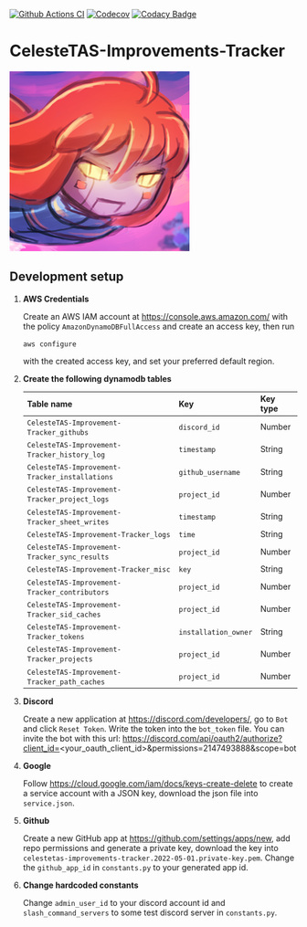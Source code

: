 [![Github Actions CI](https://img.shields.io/github/actions/workflow/status/Kataiser/CelesteTAS-Improvements-Tracker/Tests.yml?label=tests)](https://github.com/Kataiser/CelesteTAS-Improvements-Tracker/actions/workflows/Tests.yml)
[![Codecov](https://codecov.io/gh/Kataiser/CelesteTAS-Improvements-Tracker/graph/badge.svg?token=64TF2SXS9F)](https://codecov.io/gh/Kataiser/CelesteTAS-Improvements-Tracker)
[![Codacy Badge](https://app.codacy.com/project/badge/Grade/1d05fa6351624fc9af5385bfff1c263e)](https://app.codacy.com/gh/Kataiser/CelesteTAS-Improvements-Tracker/dashboard?utm_source=gh&utm_medium=referral&utm_content=&utm_campaign=Badge_grade)

# CelesteTAS-Improvements-Tracker
![avatar](improvements%20bot%20avatar.png)


## Development setup

1. **AWS Credentials**

   Create an AWS IAM account at https://console.aws.amazon.com/ with the policy `AmazonDynamoDBFullAccess` and create an access key, then run
   ```shell
   aws configure
   ```
   with the created access key, and set your preferred default region.
2. **Create the following dynamodb tables**

   | Table name                                     | Key                  | Key type |
   |------------------------------------------------|----------------------|----------|
   | `CelesteTAS-Improvement-Tracker_githubs`       | `discord_id`         | Number   |
   | `CelesteTAS-Improvement-Tracker_history_log`   | `timestamp`          | String   |
   | `CelesteTAS-Improvement-Tracker_installations` | `github_username`    | String   |
   | `CelesteTAS-Improvement-Tracker_project_logs`  | `project_id`         | Number   |
   | `CelesteTAS-Improvement-Tracker_sheet_writes`  | `timestamp`          | String   |
   | `CelesteTAS-Improvement-Tracker_logs`          | `time`               | String   |
   | `CelesteTAS-Improvement-Tracker_sync_results`  | `project_id`         | Number   |
   | `CelesteTAS-Improvement-Tracker_misc`          | `key`                | String   |
   | `CelesteTAS-Improvement-Tracker_contributors`  | `project_id`         | Number   |
   | `CelesteTAS-Improvement-Tracker_sid_caches`    | `project_id`         | Number   |
   | `CelesteTAS-Improvement-Tracker_tokens`        | `installation_owner` | String   |
   | `CelesteTAS-Improvement-Tracker_projects`      | `project_id`         | Number   |
   | `CelesteTAS-Improvement-Tracker_path_caches`   | `project_id`         | Number   |

3. **Discord**

   Create a new application at https://discord.com/developers/, go to `Bot` and click `Reset Token`. Write the token into the `bot_token` file.
   You can invite the bot with this url: https://discord.com/api/oauth2/authorize?client_id=<your_oauth_client_id>&permissions=2147493888&scope=bot
4. **Google**

   Follow https://cloud.google.com/iam/docs/keys-create-delete to create a service account with a JSON key, download the json file into `service.json`.
5. **Github**

   Create a new GitHub app at https://github.com/settings/apps/new, add repo permissions and generate a private key, download the key into `celestetas-improvements-tracker.2022-05-01.private-key.pem`. Change the `github_app_id`  in `constants.py` to your generated app id.
6. **Change hardcoded constants**

   Change `admin_user_id` to your discord account id and `slash_command_servers` to some test discord server in `constants.py`.